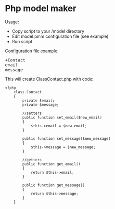 <h1>Php model maker</h1>

<p>Usage:</p>
<ul>
	<li> Copy script to your /model directory </li>
	<li> Edit model.pmm configuration file (see example)</li>
	<li> Run script </li>
</ul>

<p>Configuration file example:</p>
<pre>+Contact
email
message</pre>

<p>This will create ClassContact.php with code: </p>

```
<?php
	class Contact
	{
		private $email;
		private $message;

		//setters
		public function set_email($new_email)
		{
			$this->email = $new_email;
		}

		public function set_message($new_message)
		{
			$this->message = $new_message;
		}

		//getters
		public function get_email()
		{
			return $this->email;
		}

		public function get_message()
		{
			return $this->message;
		}
	}
```
